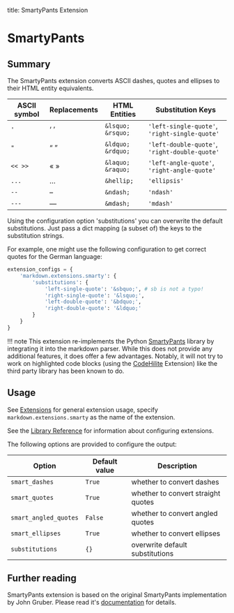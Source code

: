 title: SmartyPants Extension

SmartyPants
===========

Summary
-------

The SmartyPants extension converts ASCII dashes, quotes and ellipses to
their HTML entity equivalents.

ASCII symbol | Replacements    | HTML Entities       | Substitution Keys
------------ | --------------- | ------------------- | ----------------------------------------
`'`          | &lsquo; &rsquo; | `&lsquo;` `&rsquo;` | `'left-single-quote'`, `'right-single-quote'`
`"`          | &ldquo; &rdquo; | `&ldquo;` `&rdquo;` | `'left-double-quote'`, `'right-double-quote'`
`<< >>`      | &laquo; &raquo; | `&laquo;` `&raquo;` | `'left-angle-quote'`, `'right-angle-quote'`
`...`        | &hellip;        | `&hellip;`          | `'ellipsis'`
`--`         | &ndash;         | `&ndash;`           | `'ndash'`
`---`        | &mdash;         | `&mdash;`           | `'mdash'`

Using the configuration option 'substitutions' you can overwrite the
default substitutions. Just pass a dict mapping (a subset of) the
keys to the substitution strings.

For example, one might use the following configuration to get correct quotes for
the German language:

```python
extension_configs = {
    'markdown.extensions.smarty': {
        'substitutions': {
            'left-single-quote': '&sbquo;', # sb is not a typo!
            'right-single-quote': '&lsquo;',
            'left-double-quote': '&bdquo;',
            'right-double-quote': '&ldquo;'
        }
    }
}
```

!!! note
    This extension re-implements the Python [SmartyPants]
    library by integrating it into the markdown parser.
    While this does not provide any additional features,
    it does offer a few advantages. Notably, it will not
    try to work on highlighted code blocks (using the
    [CodeHilite] Extension) like the third party library
    has been known to do.

[SmartyPants]: http://pythonhosted.org/smartypants/
[CodeHilite]: code_hilite.html

Usage
-----

See [Extensions](index.md) for general extension usage, specify
`markdown.extensions.smarty` as the name of the extension.

See the [Library Reference](../reference.md#extensions) for information about
configuring extensions.

The following options are provided to configure the output:

Option                | Default value | Description
------                | ------------- | -----------
`smart_dashes`        | `True`        | whether to convert dashes
`smart_quotes`        | `True`        | whether to convert straight quotes
`smart_angled_quotes` | `False`       | whether to convert angled quotes
`smart_ellipses`      | `True`        | whether to convert ellipses
`substitutions`       | `{}`          | overwrite default substitutions

Further reading
---------------

SmartyPants extension is based on the original SmartyPants implementation
by John Gruber. Please read it's [documentation][1] for details.

[1]: http://daringfireball.net/projects/smartypants/
